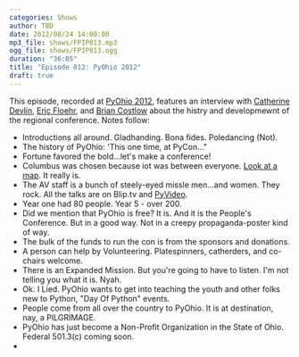 ```yaml
---
categories: Shows
author: TBD
date: 2012/08/24 14:00:00
mp3_file: shows/FPIP013.mp3
ogg_file: shows/FPIP013.ogg
duration: "36:05"
title: "Episode 012: PyOhio 2012"
draft: true
---
```

This episode, recorded at [PyOhio 2012][PyOhio], features an interview with [Catherine Devlin][cd], [Eric Floehr][ef], and [Brian Costlow][bc] about the histry and developmewnt of the regional conference. Notes follow:

* Introductions all around. Gladhanding. Bona fides. Poledancing (Not). 
* The history of PyOhio: 'This one time, at PyCon..."
* Fortune favored the bold...let's make a conference! 
* Columbus was chosen because iot was between everyone. [Look at a map][columbus]. It really is. 
* The AV staff is a bunch of steely-eyed missle men...and women. They rock. All the talks are on Blip.tv and [PyVideo][pyvideo]. 
* Year one had 80 people. Year 5 - over 200. 
* Did we mention that PyOhio is free? It is. And it is the People's Conference. But in a good way. Not in a creepy propaganda-poster kind of way. 
* The bulk of the funds to run the con is from the sponsors and donations. 
* A person can help by Volunteering. Platespinners, catherders, and co-chairs welcome. 
* There is an Expanded Mission. But you're going to have to listen. I'm not telling you what it is. Nyah. 
* Ok. I Lied. PyOhio wants to get into teaching the youth and other folks new to Python, "Day Of Python" events. 
* People come from all over the country to PyOhio. It is at destination, nay, a PILGRIMAGE. 
* PyOhio has just become a Non-Profit Organization in the State of Ohio. Federal 501.3(c) coming soon. 
* 

 [PyOhio]: http://pyohio.org
 [Eric's slides]: http://bit.ly/ospw-talk
 [cd]: http://catherinedevlin.blogspot.com/
 [ef]: http://www.linkedin.com/in/floehr
 [bc]: http://www.linkedin.com/in/briancostlow
 [columbus]: https://maps.google.com/maps?q=columbus+ohio&ie=UTF-8&hq=&hnear=0x883889c1b990de71:0xe43266f8cfb1b533,Columbus,+OH&gl=us&ei=M6s6UPKGJoHH6wHZ44DwBA&ved=0CLcBELYD
 [pyvideo]: http://pyvideo.org/
 
